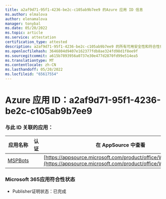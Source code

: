 ```yaml
---
title: a2af9d71-95f1-4236-be2c-c105ab9b7ee9 的Azure 应用 ID 信息
ms.author: elmalova
author: elenamalova
manager: tonybal
ms.date: 05/20/2022
ms.topic: article
ms.service: attestation
certification_type: attested
description: a2af9d71-95f1-4236-be2c-c105ab9b7ee9 的所有可用安全性和符合性信息信息。
ms.openlocfilehash: 3646804d9407e162377fdb8ae324fd98d1f8ee9f
ms.sourcegitcommit: a615b7893956a0737e30e477d2870fd99e514ea5
ms.translationtype: MT
ms.contentlocale: zh-CN
ms.lasthandoff: 05/20/2022
ms.locfileid: "65617554"
---
```

# <a name="azure-app-id-a2af9d71-95f1-4236-be2c-c105ab9b7ee9"></a>Azure 应用 ID：a2af9d71-95f1-4236-be2c-c105ab9b7ee9


### <a name="apps-associated-with-this-id"></a>与此 ID 关联的应用：
| **应用名称** | **认证** | **在 AppSource 中查看** |
|--------------|---------------|-----------------------|
| [MSPBots](../forward/WA200001128.md) |  | [https://appsource.microsoft.com/product/office/WA200001128](https://appsource.microsoft.com/product/office/WA200001128) |

### <a name="microsoft-365-app-compliance-status"></a>Microsoft 365应用符合性状态
- Publisher证明状态：已完成
